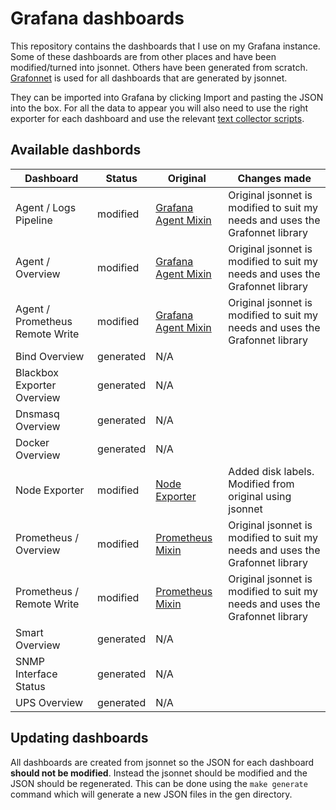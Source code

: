 # Grafana dashboards

This repository contains the dashboards that I use on my Grafana instance.
Some of these dashboards are from other places and have been modified/turned into jsonnet. Others have been generated from scratch.
[Grafonnet](https://github.com/grafana/grafonnet) is used for all dashboards that are generated by jsonnet.

They can be imported into Grafana by clicking Import and pasting the JSON into the box. For all the data to appear you will also need to use the right exporter for each dashboard and use the relevant [text collector scripts](https://github.com/lavery98/text-collectors).

## Available dashbords
| Dashboard                  | Status    | Original | Changes made |
| -------------------------- | --------- | -------- | ------------ |
| Agent / Logs Pipeline      | modified  | [Grafana Agent Mixin](https://github.com/grafana/agent/blob/main/production/grafana-agent-mixin/dashboards.libsonnet) | Original jsonnet is modified to suit my needs and uses the Grafonnet library |
| Agent / Overview           | modified  | [Grafana Agent Mixin](https://github.com/grafana/agent/blob/main/production/grafana-agent-mixin/dashboards.libsonnet) | Original jsonnet is modified to suit my needs and uses the Grafonnet library |
| Agent / Prometheus Remote Write | modified  | [Grafana Agent Mixin](https://github.com/grafana/agent/blob/main/production/grafana-agent-mixin/dashboards.libsonnet) | Original jsonnet is modified to suit my needs and uses the Grafonnet library |
| Bind Overview              | generated | N/A      |              |
| Blackbox Exporter Overview | generated | N/A      |              |
| Dnsmasq Overview           | generated | N/A      |              |
| Docker Overview            | generated | N/A      |              |
| Node Exporter              | modified  | [Node Exporter](https://github.com/rfmoz/grafana-dashboards/blob/master/prometheus/node-exporter-full.json) | Added disk labels. Modified from original using jsonnet |
| Prometheus / Overview      | modified  | [Prometheus Mixin](https://github.com/prometheus/prometheus/blob/main/documentation/prometheus-mixin/dashboards.libsonnet) | Original jsonnet is modified to suit my needs and uses the Grafonnet library |
| Prometheus / Remote Write  | modified  | [Prometheus Mixin](https://github.com/prometheus/prometheus/blob/main/documentation/prometheus-mixin/dashboards.libsonnet) | Original jsonnet is modified to suit my needs and uses the Grafonnet library |
| Smart Overview             | generated | N/A      |              |
| SNMP Interface Status      | generated | N/A      |              |
| UPS Overview               | generated | N/A      |              |

## Updating dashboards
All dashboards are created from jsonnet so the JSON for each dashboard **should not be modified**. Instead the jsonnet should be modified and the JSON should be regenerated.
This can be done using the `make generate` command which will generate a new JSON files in the gen directory.
